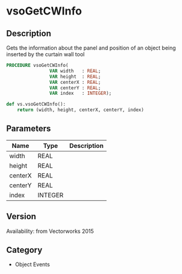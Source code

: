 # vsoGetCWInfo

## Description
Gets the information about the panel and position of an object being inserted by the curtain wall tool

```pascal
PROCEDURE vsoGetCWInfo(
				VAR width   : REAL;
				VAR height  : REAL;
				VAR centerX : REAL;
				VAR centerY : REAL;
				VAR index   : INTEGER);
```

```python
def vs.vsoGetCWInfo():
    return (width, height, centerX, centerY, index)
```

## Parameters
|Name|Type|Description|
|---|---|---|
|width|REAL|   |
|height|REAL|   |
|centerX|REAL|   |
|centerY|REAL|   |
|index|INTEGER|   |

## Version
Availability: from Vectorworks 2015

## Category
* Object Events

